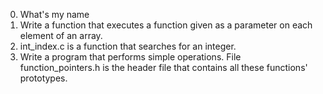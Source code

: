 0. What's my name
1. Write a function that executes a function given as a parameter on each element of an array.
2. int_index.c is a function that searches for an integer.
3. Write a program that performs simple operations.
File function_pointers.h is the header file that contains all these functions' prototypes.
